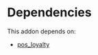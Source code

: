 # Dependencies

This addon depends on:

- [pos_loyalty](../../../../../oca-ocb-pos/odoo-bringout-oca-ocb-pos_loyalty)
